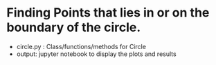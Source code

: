 # Finding Points that lies in or on the boundary of the circle.
*    circle.py : Class/functions/methods for Circle
*    output: jupyter notebook to display the plots and results
